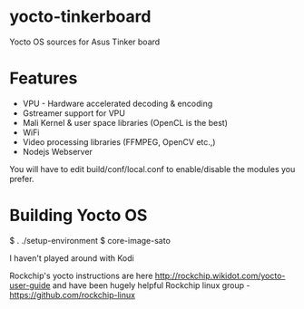 # yocto-tinkerboard

Yocto OS sources for Asus Tinker board

# Features #
* VPU - Hardware accelerated decoding & encoding
* Gstreamer support for VPU
* Mali Kernel & user space libraries (OpenCL is the best)
* WiFi 
* Video processing libraries (FFMPEG, OpenCV etc.,)
* Nodejs Webserver

You will have to edit build/conf/local.conf to enable/disable the modules you prefer.

# Building Yocto OS #

$ . ./setup-environment
$ core-image-sato

I haven't played around with Kodi

Rockchip's yocto instructions are here http://rockchip.wikidot.com/yocto-user-guide and have been hugely helpful
Rockchip linux group - https://github.com/rockchip-linux



